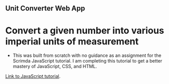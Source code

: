 ## Unit Converter Web App

# Convert a given number into various imperial units of measurement

- This was built from scratch with no guidance as an assignment for the Scrimda JavaScript tutorial. I am completing this tutorial to get a better mastery of JavaScript, CSS, and HTML. 

[Link to JavaScript tutorial](https://scrimba.com/learn/learnjavascript).